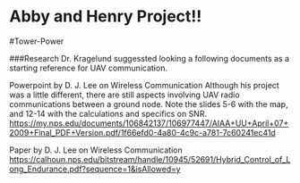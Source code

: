 Abby and Henry Project!!
========================

#Tower-Power

###Research
Dr. Kragelund suggessted looking a following documents as a starting reference for UAV communication.

Powerpoint by D. J. Lee on Wireless Communication
Although his project was a little different, there are still aspects involving UAV radio communications between a ground node.
Note the slides 5-6 with the map, and 12-14 with the calculations and specifics on SNR.
<https://my.nps.edu/documents/106842137/106977447/AIAA+UU+April+07+2009+Final_PDF+Version.pdf/1f66efd0-4a80-4c9c-a781-7c60241ec41d>

Paper by D. J. Lee on Wireless Communication
<https://calhoun.nps.edu/bitstream/handle/10945/52691/Hybrid_Control_of_Long_Endurance.pdf?sequence=1&isAllowed=y>



